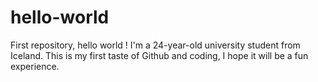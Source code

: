 # hello-world
First repository, hello world !
I'm a 24-year-old university student from Iceland.
This is my first taste of Github and coding, I hope it will be a fun experience.
